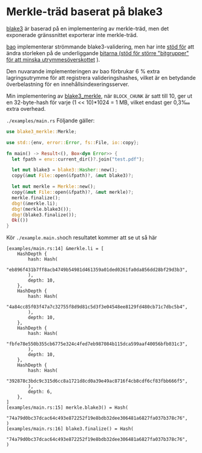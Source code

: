 # Merkle-träd baserat på blake3

[blake3](https://github.com/BLAKE3-team/BLAKE3) är baserad på en implementering av merkle-träd, men det exponerade gränssnittet exporterar inte merkle-träd.

[bao](https://github.com/oconnor663/bao) implementerar strömmande blake3-validering, men har inte [stöd för](https://github.com/oconnor663/bao/issues/34) att ändra storleken på de underliggande [bitarna (stöd för större "bitgrupper" för att minska utrymmesöverskottet](https://github.com/oconnor663/bao/issues/34) ).

Den nuvarande implementeringen av bao förbrukar 6 % extra lagringsutrymme för att registrera valideringshashes, vilket är en betydande överbelastning för en innehållsindexeringsserver.

Min implementering av [blake3_merkle](https://github.com/rmw-lib/blake3_merkle), när `BLOCK_CHUNK` är satt till 10, ger ut en 32-byte-hash för varje (1 << 10)*1024 = 1 MB, vilket endast ger 0,3‱ extra overhead.

`./examples/main.rs` Följande gäller:

```rust
use blake3_merkle::Merkle;

use std::{env, error::Error, fs::File, io::copy};

fn main() -> Result<(), Box<dyn Error>> {
  let fpath = env::current_dir()?.join("test.pdf");

  let mut blake3 = blake3::Hasher::new();
  copy(&mut File::open(&fpath)?, &mut blake3)?;

  let mut merkle = Merkle::new();
  copy(&mut File::open(&fpath)?, &mut merkle)?;
  merkle.finalize();
  dbg!(&merkle.li);
  dbg!(merkle.blake3());
  dbg!(blake3.finalize());
  Ok(())
}
```

Kör `./example.main.sh`och resultatet kommer att se ut så här

```
[examples/main.rs:14] &merkle.li = [
    HashDepth {
        hash: Hash(
            "eb896f431b7ff8acb4749b54981d461359a01ded0261fa0da856dd28bf29d3b3",
        ),
        depth: 10,
    },
    HashDepth {
        hash: Hash(
            "4a84cc85f03f47a7c32755f8d9d81c5d3f3e04548ee8129fd480cb71c7dbc5b4",
        ),
        depth: 10,
    },
    HashDepth {
        hash: Hash(
            "fbfe78e550b355cb6775e324c4fed7eb987084b115dca599aaf40056bfb031c3",
        ),
        depth: 10,
    },
    HashDepth {
        hash: Hash(
            "392878c3bdc9c315d6cc8a1721d8cd0a39e49ac8716f4cb8cdf6cf83fbb666f5",
        ),
        depth: 6,
    },
]
[examples/main.rs:15] merkle.blake3() = Hash(
    "74a79d0bc37dcac64c493e872252f19e8bdb32dee306481a6827fa037b378c76",
)
[examples/main.rs:16] blake3.finalize() = Hash(
    "74a79d0bc37dcac64c493e872252f19e8bdb32dee306481a6827fa037b378c76",
)
```
